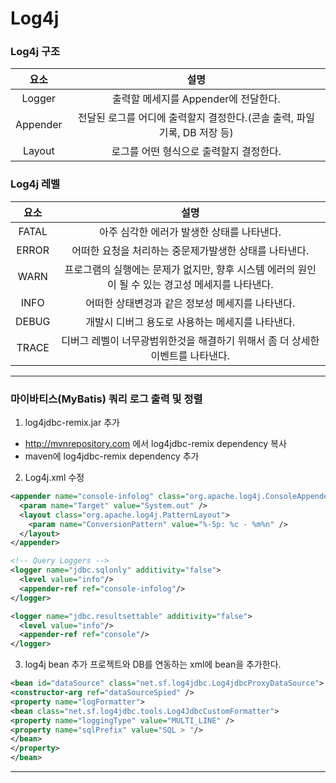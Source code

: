 # Log4j

### Log4j 구조
|  <center>요소</center> |  <center>설명</center> |
|:--------|:--------:|
|<center>Logger</center>|<center>출력할 메세지를 Appender에 전달한다.</center>|
|<center>Appender</center>|<center>전달된 로그를 어디에 출력할지 결정한다.(콘솔 출력, 파일 기록, DB 저장 등)</center>|
|<center>Layout</center>|<center>로그를 어떤 형식으로 출력할지 결정한다.</center>|

### Log4j 레벨
|  <center>요소</center> |  <center>설명</center> |
|:--------|:--------:|
|<center>FATAL</center>|<center>아주 심각한 에러가 발생한 상태를 나타낸다.</center>|
|<center>ERROR</center>|<center>어떠한 요청을 처리하는 중문제가발생한 상태를 나타낸다.</center>|
|<center>WARN</center>|<center>프로그램의 실행에는 문제가 없지만, 향후 시스템 에러의 원인이 될 수 있는 경고성 메세지를 나타낸다.</center>|
|<center>INFO</center>|<center>어떠한 상태변겅과 같은 정보성 메세지를 나타낸다.</center>|
|<center>DEBUG</center>|<center>개발시 디버그 용도로 사용하는 메세지를 나타낸다.</center>|
|<center>TRACE</center>|<center>디버그 레벨이 너무광범위한것을 해결하기 위해서 좀 더 상세한 이벤트를 나타낸다.</center>|
---

### 마이바티스(MyBatis) 쿼리 로그 출력 및 정렬
1. log4jdbc-remix.jar 추가
  - http://mvnrepository.com 에서 log4jdbc-remix dependency 복사
  - maven에 log4jdbc-remix dependency 추가
2. Log4j.xml 수정
```xml
<appender name="console-infolog" class="org.apache.log4j.ConsoleAppender">
  <param name="Target" value="System.out" />
  <layout class="org.apache.log4j.PatternLayout">
    <param name="ConversionPattern" value="%-5p: %c - %m%n" />
  </layout>
</appender>

<!-- Query Loggers -->
<logger name="jdbc.sqlonly" additivity="false">
  <level value="info"/>
  <appender-ref ref="console-infolog"/>
</logger>

<logger name="jdbc.resultsettable" additivity="false">
  <level value="info"/>
  <appender-ref ref="console"/>
</logger>
```

3. log4j bean 추가
프로젝트와 DB를 연동하는 xml에 bean을 추가한다.
```xml
<bean id="dataSource" class="net.sf.log4jdbc.Log4jdbcProxyDataSource">
<constructor-arg ref="dataSourceSpied" />
<property name="logFormatter">
<bean class="net.sf.log4jdbc.tools.Log4JdbcCustomFormatter">
<property name="loggingType" value="MULTI_LINE" />
<property name="sqlPrefix" value="SQL > "/>
</bean>
</property>
</bean>
```
---